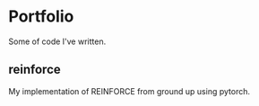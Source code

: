 # Portfolio

Some of code I've written.

## reinforce

My implementation of REINFORCE from ground up using pytorch.
